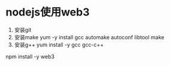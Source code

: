 # nodejs使用web3

1. 安装git
2. 安装make yum -y install gcc automake autoconf libtool make
3. 安装g++ yum install -y gcc gcc-c++

npm install -y web3
